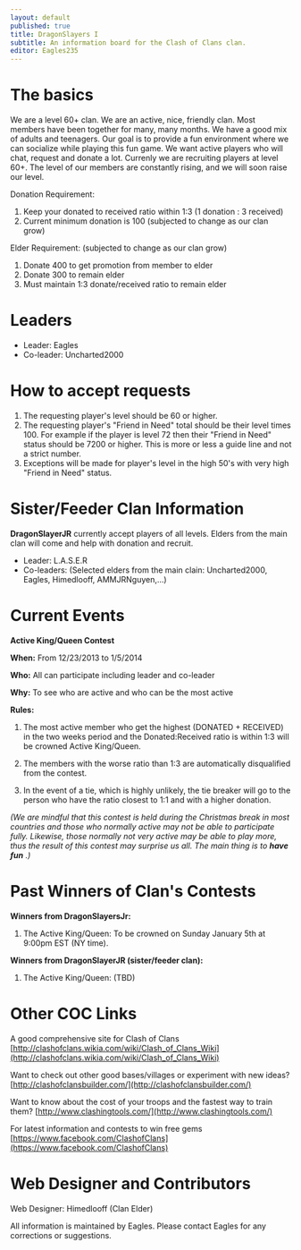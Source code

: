 ```yaml
---
layout: default
published: true
title: DragonSlayers I
subtitle: An information board for the Clash of Clans clan.
editor: Eagles235
---
```


# The basics

We are a level 60+ clan. We are an active, nice, friendly clan.  Most members have been together for many, many months. We have a good mix of adults and teenagers. Our goal is to provide a fun environment where we can socialize while playing this fun game. We want active players who will chat, request and donate a lot. Currenly we are recruiting players at level 60+. The level of our members are constantly rising, and we will soon raise our level.

Donation Requirement: 

1. Keep your donated to received ratio within 1:3 (1 donation : 3 received)
2. Current minimum donation is 100 (subjected to change as our clan grow)

Elder Requirement:  (subjected to change as our clan grow)

1. Donate 400 to get promotion from member to elder
2. Donate 300 to remain elder
3. Must maintain 1:3 donate/received ratio to remain elder

# Leaders

- Leader:    Eagles
- Co-leader: Uncharted2000

# How to accept requests

1. The requesting player's level should be 60 or higher.
2. The requesting player's "Friend in Need" total should be their level times 100. For example if the player is level 72 then their "Friend in Need" status should be 7200 or higher.  This is more or less a guide line and not a strict number.
3. Exceptions will be made for player's level in the high 50's with very high "Friend in Need" status.

# Sister/Feeder Clan Information

**DragonSlayerJR** currently accept players of all levels.  Elders from the main clan will come and help with donation and recruit.

- Leader: L.A.S.E.R
- Co-leaders: (Selected elders from the main clain: Uncharted2000, Eagles, Himedlooff, AMMJRNguyen,...)

# Current Events

**Active King/Queen Contest**

**When:** From 12/23/2013 to 1/5/2014

**Who:** All can participate including leader and co-leader

**Why:** To see who are active and who can be the most active

**Rules:** 

1. The most active member who get the highest (DONATED + RECEIVED) in the two weeks period and the Donated:Received ratio is within 1:3 will be crowned Active King/Queen.  

2. The members with the worse ratio than 1:3 are automatically disqualified from the contest.  

3. In the event of a tie, which is highly unlikely, the tie breaker will go to the person who have the ratio closest to 1:1 and with a higher donation.

*(We are mindful that this contest is held during the Christmas break in most countries and those who normally active may not be able to participate fully.  Likewise, those normally not very active may be able to play more, thus the result of this contest may surprise us all.  The main thing is to* ***have fun*** *.)*

# Past Winners of Clan's Contests

**Winners from DragonSlayersJr:**

1. The Active King/Queen: To be crowned on Sunday January 5th at 9:00pm EST (NY time).

**Winners from DragonSlayerJR (sister/feeder clan):**

1. The Active King/Queen: (TBD)

# Other COC Links

A good comprehensive site for Clash of Clans
[http://clashofclans.wikia.com/wiki/Clash_of_Clans_Wiki](http://clashofclans.wikia.com/wiki/Clash_of_Clans_Wiki)

Want to check out other good bases/villages or experiment with new ideas?
[http://clashofclansbuilder.com/](http://clashofclansbuilder.com/)

Want to know about the cost of your troops and the fastest way to train them?
[http://www.clashingtools.com/](http://www.clashingtools.com/)

For latest information and contests to win free gems
[https://www.facebook.com/ClashofClans](https://www.facebook.com/ClashofClans)

# Web Designer and Contributors

Web Designer: Himedlooff (Clan Elder)

All information is maintained by Eagles.  Please contact Eagles for any corrections or suggestions.

